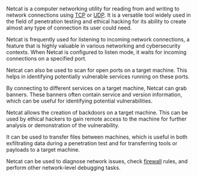 Netcat is a computer networking utility for reading from and writing to network connections using [TCP](../networking/tcp.md) or [UDP](../networking/udp.md). It is a versatile tool widely used in the field of penetration testing and ethical hacking for its ability to create almost any type of connection its user could need.

Netcat is frequently used for listening to incoming network connections, a feature that is highly valuable in various networking and cybersecurity contexts. When Netcat is configured to listen mode, it waits for incoming connections on a specified port.

Netcat can also be used to scan for open ports on a target machine. This helps in identifying potentially vulnerable services running on these ports.

By connecting to different services on a target machine, Netcat can grab banners. These banners often contain service and version information, which can be useful for identifying potential vulnerabilities.

Netcat allows the creation of backdoors on a target machine. This can be used by ethical hackers to gain remote access to the machine for further analysis or demonstration of the vulnerability.

It can be used to transfer files between machines, which is useful in both exfiltrating data during a penetration test and for transferring tools or payloads to a target machine.

Netcat can be used to diagnose network issues, check [firewall](../security/firewall.md) rules, and perform other network-level debugging tasks.